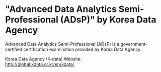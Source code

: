 # "Advanced Data Analytics Semi-Professional (ADsP)" by Korea Data Agency

Advanced Data Analytics Semi-Professional (ADsP) is a government-certified certification examination provided by Korea Data Agency.

Korea Data Agency (K-data) Website:  
http://global.kdata.or.kr/en/kdata/

